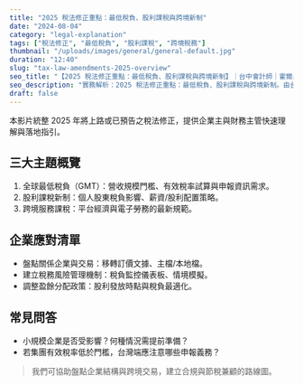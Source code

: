 ```yaml
---
title: "2025 稅法修正重點：最低稅負、股利課稅與跨境新制"
date: "2024-08-04"
category: "legal-explanation"
tags: ["稅法修正", "最低稅負", "股利課稅", "跨境稅務"]
thumbnail: "/uploads/images/general/general-default.jpg"
duration: "12:40"
slug: "tax-law-amendments-2025-overview"
seo_title: "【2025 稅法修正重點：最低稅負、股利課稅與跨境新制】｜台中會計師｜霍爾果斯會計師事務所"
seo_description: "實務解析：2025 稅法修正重點：最低稅負、股利課稅與跨境新制。由台中會計師整理重點、清單與注意事項，提供可直接落地的做法。"
draft: false
---
```




本影片統整 2025 年將上路或已預告之稅法修正，提供企業主與財務主管快速理解與落地指引。

## 三大主題概覽

1. 全球最低稅負（GMT）：營收規模門檻、有效稅率試算與申報資訊需求。
2. 股利課稅新制：個人股東稅負影響、薪資/股利配置策略。
3. 跨境服務課稅：平台經濟與電子勞務的最新規範。

## 企業應對清單

- 盤點關係企業與交易：移轉訂價文據、主檔/本地檔。
- 建立稅務風險管理機制：稅負監控儀表板、情境模擬。
- 調整盈餘分配政策：股利發放時點與稅負最適化。

## 常見問答

- 小規模企業是否受影響？何種情況需提前準備？
- 若集團有效稅率低於門檻，台灣端應注意哪些申報義務？

> 我們可協助盤點企業結構與跨境交易，建立合規與節稅兼顧的路線圖。

